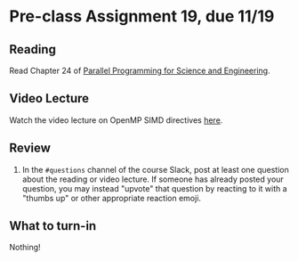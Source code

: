 # Pre-class Assignment 19, due 11/19

## Reading

Read Chapter 24 of [Parallel Programming for Science and Engineering](../assets/EijkhoutParallelProgramming.pdf). 

## Video Lecture 

Watch the video lecture on OpenMP SIMD directives [here](https://youtu.be/zeJ-kce1VLw).

## Review

1. In the `#questions` channel of the course Slack, post at least one question about the reading or video lecture. If someone has already posted your question, you may instead "upvote" that question by reacting to it with a "thumbs up" or other appropriate reaction emoji. 

## What to turn-in

Nothing!
